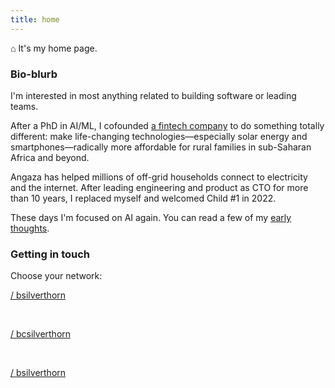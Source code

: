 ```yaml
---
title: home
---
```


<script setup>
// enable specific icons we want
import { library } from '@fortawesome/fontawesome-svg-core';
import {
    faLinkedin,
    faSquareGithub,
    faSquareTwitter,
} from '@fortawesome/free-brands-svg-icons';

library.add(faLinkedin);
library.add(faSquareGithub);
library.add(faSquareTwitter);

// avoid flash of huge icons
import { config } from '@fortawesome/fontawesome-svg-core';
import "@fortawesome/fontawesome-svg-core/styles.css";

config.autoAddCss = false;

// make vue component available
import { FontAwesomeIcon } from '@fortawesome/vue-fontawesome';
</script>

⌂ It's my home page. 

### Bio-blurb

I'm interested in most anything related to building software or leading teams.

After a PhD in AI/ML, I cofounded [a fintech company](https://techcrunch.com/2015/10/23/angaza-raises-4m-to-make-clean-energy-affordable-for-worlds-poorest/) to do something totally different: make life-changing technologies—especially solar energy and smartphones—radically more affordable for rural families in sub-Saharan Africa and beyond.

Angaza has helped millions of off-grid households connect to electricity and the internet. After leading engineering and product as CTO for more than 10 years, I replaced myself and welcomed Child #1 in 2022.

These days I'm focused on AI again. You can read a few of my [early thoughts](/posts/2023-01-ai-product-landscape/).

### Getting in touch

Choose your network:

<font-awesome-icon icon="fa-brands fa-linkedin" />[ / bsilverthorn](https://linkedin.com/in/bsilverthorn/)

<br> 

<font-awesome-icon icon="fa-brands fa-square-twitter" />[ / bcsilverthorn](https://twitter.com/bcsilverthorn/)

<br> 

<font-awesome-icon icon="fa-brands fa-square-github"></font-awesome-icon>[ / bsilverthorn](https://github.com/bsilverthorn/)
